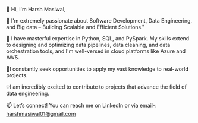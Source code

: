 👋 Hi, i'm Harsh Masiwal, 

👀 I'm extremely passionate about Software Development, Data Engineering, and Big data – Building Scalable and Efficient Solutions."

🌱 I have masterful expertise in Python, SQL, and PySpark. My skills extend to designing and optimizing data pipelines, data cleaning, and data orchestration tools, and I'm well-versed in cloud platforms like Azure and AWS.

🚀I constantly seek opportunities to apply my vast knowledge to real-world projects. 

💡I am incredibly excited to contribute to projects that advance the field of data engineering.

📫 Let’s connect! 
You can reach me on LinkedIn 
or via email-: harshmasiwal01@gmail.com

<!---
harshmasiwal/harshmasiwal is a ✨ special ✨ repository because its `README.md` (this file) appears on your GitHub profile.
You can click the Preview link to take a look at your changes.
--->
